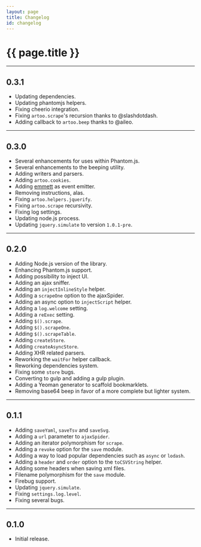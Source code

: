 ```yaml
---
layout: page
title: Changelog
id: changelog
---
```


# {{ page.title }}

---

## 0.3.1

* Updating dependencies.
* Updating phantomjs helpers.
* Fixing cheerio integration.
* Fixing `artoo.scrape`'s recursion thanks to @slashdotdash.
* Adding callback to `artoo.beep` thanks to @aileo.

---

## 0.3.0

* Several enhancements for uses within Phantom.js.
* Several enhancements to the beeping utility.
* Adding writers and parsers.
* Adding `artoo.cookies`.
* Adding [emmett](https://github.com/jacomyal/emmett) as event emitter.
* Removing instructions, alas.
* Fixing `artoo.helpers.jquerify`.
* Fixing `artoo.scrape` recursivity.
* Fixing log settings.
* Updating node.js process.
* Updating `jquery.simulate` to version `1.0.1-pre`.

---

## 0.2.0

* Adding Node.js version of the library.
* Enhancing Phantom.js support.
* Adding possibility to inject UI.
* Adding an ajax sniffer.
* Adding an `injectInlineStyle` helper.
* Adding a `scrapeOne` option to the ajaxSpider.
* Adding an async option to `injectScript` helper.
* Adding a `log.welcome` setting.
* Adding a `reExec` setting.
* Adding `$().scrape`.
* Adding `$().scrapeOne`.
* Adding `$().scrapeTable`.
* Adding `createStore`.
* Adding `createAsyncStore`.
* Adding XHR related parsers.
* Reworking the `waitFor` helper callback.
* Reworking dependencies system.
* Fixing some `store` bugs.
* Converting to gulp and adding a gulp plugin.
* Adding a Yeoman generator to scaffold bookmarklets.
* Removing base64 beep in favor of a more complete but lighter system.

---

## 0.1.1

* Adding `saveYaml`, `saveTsv` and `saveSvg`.
* Adding a `url` parameter to `ajaxSpider`.
* Adding an iterator polymorphism for `scrape`.
* Adding a `revoke` option for the `save` module.
* Adding a way to load popular dependencies such as `async` or `lodash`.
* Adding a `header` and `order` option to the `toCSVString` helper.
* Adding some headers when saving xml files.
* Filename polymorphism for the `save` module.
* Firebug support.
* Updating `jquery.simulate`.
* Fixing `settings.log.level`.
* Fixing several bugs.

---

## 0.1.0

* Initial release.
